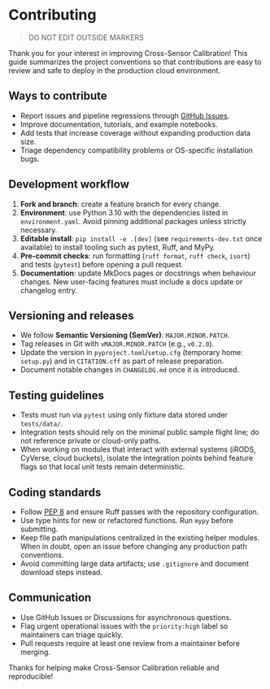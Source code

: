 # Contributing

> DO NOT EDIT OUTSIDE MARKERS
<!-- FILLME:START -->
Thank you for your interest in improving Cross-Sensor Calibration! This guide
summarizes the project conventions so that contributions are easy to review and
safe to deploy in the production cloud environment.

## Ways to contribute
- Report issues and pipeline regressions through
  [GitHub Issues](https://github.com/earthlab/cross-sensor-cal/issues).
- Improve documentation, tutorials, and example notebooks.
- Add tests that increase coverage without expanding production data size.
- Triage dependency compatibility problems or OS-specific installation bugs.

## Development workflow
1. **Fork and branch**: create a feature branch for every change.
2. **Environment**: use Python 3.10 with the dependencies listed in
   `environment.yaml`. Avoid pinning additional packages unless strictly
   necessary.
3. **Editable install**: `pip install -e .[dev]` (see `requirements-dev.txt` once
   available) to install tooling such as pytest, Ruff, and MyPy.
4. **Pre-commit checks**: run formatting (`ruff format`, `ruff check`, `isort`)
   and tests (`pytest`) before opening a pull request.
5. **Documentation**: update MkDocs pages or docstrings when behaviour changes.
   New user-facing features must include a docs update or changelog entry.

## Versioning and releases
- We follow **Semantic Versioning (SemVer)**: `MAJOR.MINOR.PATCH`.
- Tag releases in Git with `vMAJOR.MINOR.PATCH` (e.g., `v0.2.0`).
- Update the version in `pyproject.toml`/`setup.cfg` (temporary home: `setup.py`)
  and in `CITATION.cff` as part of release preparation.
- Document notable changes in `CHANGELOG.md` once it is introduced.

## Testing guidelines
- Tests must run via `pytest` using only fixture data stored under
  `tests/data/`.
- Integration tests should rely on the minimal public sample flight line; do not
  reference private or cloud-only paths.
- When working on modules that interact with external systems (iRODS, CyVerse,
  cloud buckets), isolate the integration points behind feature flags so that
  local unit tests remain deterministic.

## Coding standards
- Follow [PEP 8](https://peps.python.org/pep-0008/) and ensure Ruff passes with
  the repository configuration.
- Use type hints for new or refactored functions. Run `mypy` before submitting.
- Keep file path manipulations centralized in the existing helper modules. When
  in doubt, open an issue before changing any production path conventions.
- Avoid committing large data artifacts; use `.gitignore` and document download
  steps instead.

## Communication
- Use GitHub Issues or Discussions for asynchronous questions.
- Flag urgent operational issues with the `priority:high` label so maintainers
  can triage quickly.
- Pull requests require at least one review from a maintainer before merging.

Thanks for helping make Cross-Sensor Calibration reliable and reproducible!
<!-- FILLME:END -->
